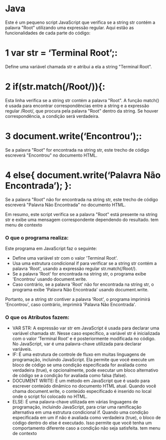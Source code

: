 # Java
Este é um pequeno script JavaScript que verifica se a string str contém a palavra "Root" utilizando uma 
expressão regular. Aqui estão as funcionalidades de cada parte do código:

# 1 var str = ‘Terminal Root’;: 
Define uma variável chamada str e atribui a ela a string "Terminal Root".

# 2 if(str.match(/Root/)){:
 Esta linha verifica se a string str contém a palavra "Root". A função match() é usada para encontrar correspondências entre a string e a expressão regular /Root/, que procura pela palavra "Root" dentro da string. Se houver correspondência, a condição será verdadeira.

# 3 document.write(‘Encontrou’);:
 Se a palavra "Root" for encontrada na string str, este trecho de código escreverá "Encontrou" no documento HTML.

# 4 else{ document.write(‘Palavra Não Encontrada’); }:
 Se a palavra "Root" não for encontrada na string str, este trecho de código escreverá "Palavra Não Encontrada" no documento HTML.

Em resumo, este script verifica se a palavra "Root" está presente na string str e exibe uma mensagem correspondente dependendo do resultado.
tem menu de contexto

### O que o programa realiza:
Este programa em JavaScript faz o seguinte:
 
* Define uma variável str com o valor 'Terminal Root'.
* Usa uma estrutura condicional if para verificar se a string str contém a palavra 'Root', usando a expressão regular str.match(/Root/).
* Se a palavra 'Root' for encontrada na string str, o programa exibe 'Encontrou' usando document.write.
* Caso contrário, se a palavra 'Root' não for encontrada na string str, o programa exibe 'Palavra Não Encontrada' usando document.write.
 
Portanto, se a string str contiver a palavra 'Root', o programa imprimirá 'Encontrou', caso contrário, imprimirá 'Palavra Não Encontrada'.
 
### O que os Atributos fazem:
* VAR STR: A expressão var str em JavaScript é usada para declarar uma variável chamada str. Nesse caso específico, a variável str é inicializada com o valor 'Terminal Root' e é posteriormente modificada no código. No JavaScript, var é uma palavra-chave utilizada para declarar variáveis.
* IF: É uma estrutura de controle de fluxo em muitas linguagens de programação, incluindo JavaScript. Ela permite que você execute um bloco de código se uma condição especificada for avaliada como verdadeira (true), e opcionalmente, pode executar um bloco alternativo de código se a condição for avaliada como falsa (false).
* DOCUMENT WRITE: É um método em JavaScript que é usado para escrever conteúdo dinâmico no documento HTML atual. Quando você chama document.write, o conteúdo especificado é inserido no local onde o script foi colocado no HTML.
* ELSE: É uma palavra-chave utilizada em várias linguagens de programação, incluindo JavaScript, para criar uma ramificação alternativa em uma estrutura condicional if. Quando uma condição especificada em um if não é avaliada como verdadeira (true), o bloco de código dentro do else é executado. Isso permite que você tenha um comportamento diferente caso a condição não seja satisfeita.
tem menu de contexto
